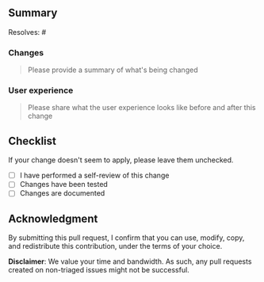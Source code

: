 <!-- markdownlint-disable MD041 MD043 -->

## Summary


Resolves: #<PROVIDE>

### Changes

> Please provide a summary of what's being changed

### User experience

> Please share what the user experience looks like before and after this change

## Checklist

If your change doesn't seem to apply, please leave them unchecked.

- [ ] I have performed a self-review of this change
- [ ] Changes have been tested
- [ ] Changes are documented

## Acknowledgment

By submitting this pull request, I confirm that you can use, modify, copy, and redistribute this contribution, under the terms of your choice.

**Disclaimer**: We value your time and bandwidth. As such, any pull requests created on non-triaged issues might not be successful.
